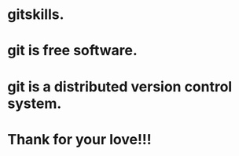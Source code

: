 # gitskills.
# git is free software.
# git is a distributed version control system.
# Thank for your love!!!
